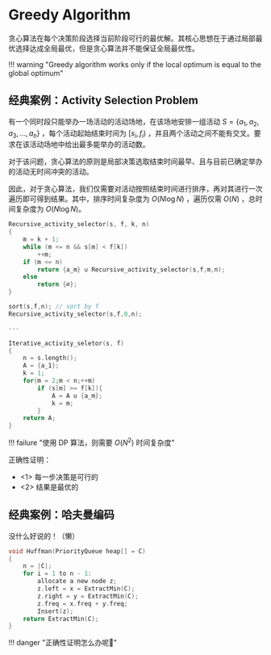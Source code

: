 
# Greedy Algorithm

贪心算法在每个决策阶段选择当前阶段可行的最优解。其核心思想在于通过局部最优选择达成全局最优，但是贪心算法并不能保证全局最优性。

!!! warning "Greedy algorithm works only if the local optimum is equal to the global optimum"

## 经典案例：Activity Selection Problem

有一个同时段只能举办一场活动的活动场地，在该场地安排一组活动 $S=\{a_1, a_2, a_3,..., a_n\}$ ，每个活动起始结束时间为 $[s_i, f_i)$ ，并且两个活动之间不能有交叉。要求在该活动场地中给出最多能举办的活动数。

对于该问题，贪心算法的原则是局部决策选取结束时间最早、且与目前已确定举办的活动无时间冲突的活动。

因此，对于贪心算法，我们仅需要对活动按照结束时间进行排序，再对其进行一次遍历即可得到结果。其中，排序时间复杂度为 $O(N\log N)$ ，遍历仅需 $O(N)$ ，总时间复杂度为 $O(N\log N)$。

```c
Recursive_activity_selector(s, f, k, n)
{
	m = k + 1;
	while (m <= n && s[m] < f[k])
		++m;
	if (m <= n)
		return {a_m} ∪ Recursive_activity_selector(s,f,m,n);
	else
		return {∅};
}

sort(s,f,n); // sort by f
Recursive_activity_selector(s,f,0,n);

---

Iterative_activity_seletor(s, f)
{
	n = s.length();
	A = {a_1};
	k = 1;
	for(m = 2;m < n;++m)
		if (s[m] >= f[k]){
			A = A ∪ {a_m};
			k = m;
		}
	return A;
}
```



!!! failure "使用 DP 算法，则需要 $O(N^2)$ 时间复杂度"

正确性证明：

- <1> 每一步决策是可行的
- <2> 结果是最优的

## 经典案例：哈夫曼编码

没什么好说的！（懒）

```c
void Huffman(PriorityQueue heap[] = C)
{
	n = |C|;
	for i = 1 to n - 1:
		allocate a new node z;
		z.left = x = ExtractMin(C);
		z.right = y = ExtractMin(C);
		z.freq = x.freq + y.freq;
		Insert(z);
	return ExtractMin(C);
}
```

!!! danger "正确性证明怎么办呢🥺"
